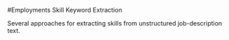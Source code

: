 #Employments Skill Keyword Extraction 

Several approaches for extracting skills from  unstructured job-description text. 

